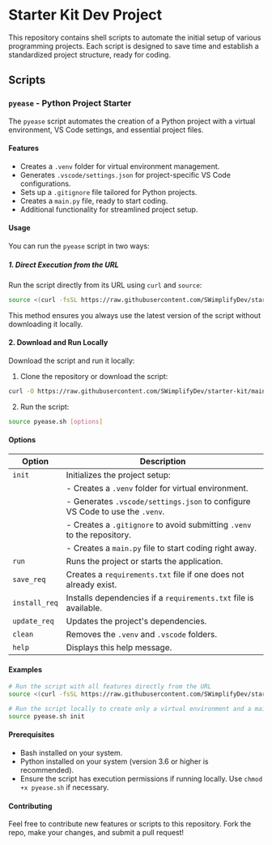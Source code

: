 # Starter Kit Dev Project

This repository contains shell scripts to automate the initial setup of various programming projects. Each script is designed to save time and establish a standardized project structure, ready for coding.

## Scripts

### `pyease` - Python Project Starter

The `pyease` script automates the creation of a Python project with a virtual environment, VS Code settings, and essential project files.

#### Features

- Creates a `.venv` folder for virtual environment management.
- Generates `.vscode/settings.json` for project-specific VS Code configurations.
- Sets up a `.gitignore` file tailored for Python projects.
- Creates a `main.py` file, ready to start coding.
- Additional functionality for streamlined project setup.

#### Usage

You can run the `pyease` script in two ways:

##### 1. Direct Execution from the URL

Run the script directly from its URL using `curl` and `source`:

```bash
source <(curl -fsSL https://raw.githubusercontent.com/SWimplifyDev/starter-kit/main/pyease.sh) [options]
```

This method ensures you always use the latest version of the script without downloading it locally.

#### 2. Download and Run Locally

Download the script and run it locally:

1. Clone the repository or download the script:

```bash
curl -O https://raw.githubusercontent.com/SWimplifyDev/starter-kit/main/pyease.sh
```

2. Run the script:

```bash
source pyease.sh [options]
```

#### Options

| Option        | Description                                                                 |
|---------------|-----------------------------------------------------------------------------|
| `init`        | Initializes the project setup:                                              |
|               | - Creates a `.venv` folder for virtual environment.                         |
|               | - Generates `.vscode/settings.json` to configure VS Code to use the `.venv`.|
|               | - Creates a `.gitignore` to avoid submitting `.venv` to the repository.     |
|               | - Creates a `main.py` file to start coding right away.                      |
| `run`         | Runs the project or starts the application.                                 |
| `save_req`    | Creates a `requirements.txt` file if one does not already exist.            |
| `install_req` | Installs dependencies if a `requirements.txt` file is available.            |
| `update_req`  | Updates the project's dependencies.                                         |
| `clean`       | Removes the `.venv` and `.vscode` folders.                                  |
| `help`        | Displays this help message.                                                 |

#### Examples

```bash
# Run the script with all features directly from the URL
source <(curl -fsSL https://raw.githubusercontent.com/SWimplifyDev/starter-kit/main/pyease.sh) init

# Run the script locally to create only a virtual environment and a main.py file
source pyease.sh init
```

#### Prerequisites

- Bash installed on your system.
- Python installed on your system (version 3.6 or higher is recommended).
- Ensure the script has execution permissions if running locally. Use `chmod +x pyease.sh` if necessary.

#### Contributing

Feel free to contribute new features or scripts to this repository. Fork the repo, make your changes, and submit a pull request!

<!-- #### Notes

Access the raw content:
```bash
https://raw.githubusercontent.com/SWimplifyDev/starter-kit/main/pyease.sh
```

Run the script from github:

```bash
curl -fsSL https://raw.githubusercontent.com/SWimplifyDev/starter-kit/main/pyease.sh | bash
```

with commands

```bash
curl -fsSL -H "Cache-Control: no-cache" https://raw.githubusercontent.com/SWimplifyDev/starter-kit/main/pyease.sh | bash -s -- init
```

Run the script from github using source
```bash
source <(curl -fsSL https://raw.githubusercontent.com/SWimplifyDev/starter-kit/main/pyease.sh)
```

with commands

```bash
source <(curl -fsSL https://raw.githubusercontent.com/SWimplifyDev/starter-kit/main/pyease.sh) init
```

Download the script:

```bash
curl -fsSL https://raw.githubusercontent.com/SWimplifyDev/starter-kit/main/pyease.sh -o pyease.sh
```

Then run it from local:

```bash
bash pyease.sh init
```

or using source

```bash
source pyease.sh init
``` -->